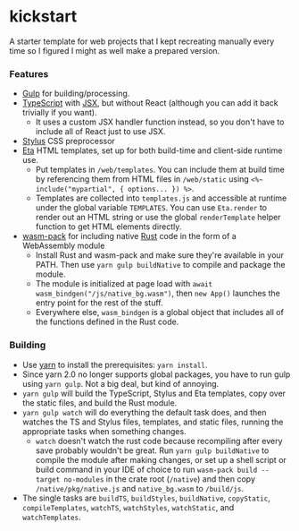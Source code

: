 # kickstart

A starter template for web projects that I kept recreating manually every time so I figured I might as well make a prepared version.

### Features

* [Gulp](https://gulpjs.com/) for building/processing.
* [TypeScript](https://typescriptlang.org/) with [JSX](https://reactjs.org/docs/introducing-jsx.html), but without React (although you can add it back trivially if you want).
	* It uses a custom JSX handler function instead, so you don't have to include all of React just to use JSX.
* [Stylus](https://stylus-lang.com/) CSS preprocessor
* [Eta](https://eta.js.org/) HTML templates, set up for both build-time and client-side runtime use.
	* Put templates in `/web/templates`. You can include them at build time by referencing them from HTML files in `/web/static` using `<%~ include("mypartial", { options... }) %>`.
	* Templates are collected into `templates.js` and accessible at runtime under the global variable `TEMPLATES`. You can use `Eta.render` to render out an HTML string or use the global `renderTemplate` helper function to get HTML elements directly.
* [wasm-pack](https://github.com/rustwasm/wasm-pack) for including native [Rust](https://www.rust-lang.org/) code in the form of a WebAssembly module
	* Install Rust and wasm-pack and make sure they're available in your PATH. Then use `yarn gulp buildNative` to compile and package the module.
	* The module is initialized at page load with `await wasm_bindgen("/js/native_bg.wasm")`, then `new App()` launches the entry point for the rest of the stuff.
	* Everywhere else, `wasm_bindgen` is a global object that includes all of the functions defined in the Rust code.

### Building

* Use [yarn](https://yarnpkg.com/) to install the prerequisites: `yarn install`.
* Since yarn 2.0 no longer supports global packages, you have to run gulp using `yarn gulp`. Not a big deal, but kind of annoying.
* `yarn gulp` will build the TypeScript, Stylus and Eta templates, copy over the static files, and build the Rust module.
* `yarn gulp watch` will do everything the default task does, and then watches the TS and Stylus files, templates, and static files, running the appropriate tasks when something changes.
	* `watch` doesn't watch the rust code because recompiling after every save probably wouldn't be great. Run `yarn gulp buildNative` to compile the module after making changes, or set up a shell script or build command in your IDE of choice to run `wasm-pack build --target no-modules` in the crate root (`/native`) and then copy `/native/pkg/native.js` and `native_bg.wasm` to `/build/js`.
* The single tasks are `buildTS`, `buildStyles`, `buildNative`, `copyStatic`, `compileTemplates`, `watchTS`, `watchStyles`, `watchStatic`, and `watchTemplates`.